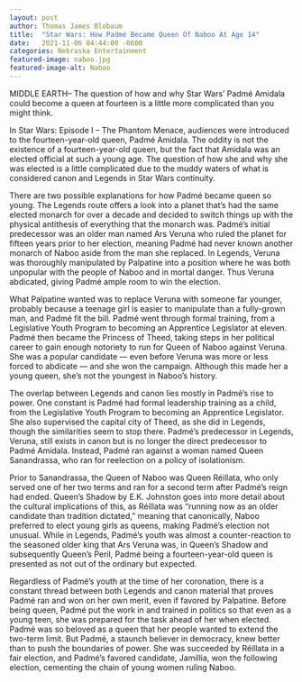 ```yaml
---
layout: post
author: Thomas James Blobaum 
title:  "Star Wars: How Padmé Became Queen Of Naboo At Age 14"
date:   2021-11-06 04:44:00 -0600
categories: Nebraska Entertainment
featured-image: naboo.jpg
featured-image-alt: Naboo  
---
```

MIDDLE EARTH– The question of how and why Star Wars’ Padmé Amidala could become a queen at fourteen is a little more complicated than you might think.

In Star Wars: Episode I – The Phantom Menace, audiences were introduced to the fourteen-year-old queen, Padmé Amidala. The oddity is not the existence of a fourteen-year-old queen, but the fact that Amidala was an elected official at such a young age. The question of how she and why she was elected is a little complicated due to the muddy waters of what is considered canon and Legends in Star Wars continuity.

There are two possible explanations for how Padmé became queen so young. The Legends route offers a look into a planet that’s had the same elected monarch for over a decade and decided to switch things up with the physical antithesis of everything that the monarch was. Padmé’s initial predecessor was an older man named Ars Veruna who ruled the planet for fifteen years prior to her election, meaning Padmé had never known another monarch of Naboo aside from the man she replaced. In Legends, Veruna was thoroughly manipulated by Palpatine into a position where he was both unpopular with the people of Naboo and in mortal danger. Thus Veruna abdicated, giving Padmé ample room to win the election.

What Palpatine wanted was to replace Veruna with someone far younger, probably because a teenage girl is easier to manipulate than a fully-grown man, and Padmé fit the bill. Padmé went through formal training, from a Legislative Youth Program to becoming an Apprentice Legislator at eleven. Padmé then became the Princess of Theed, taking steps in her political career to gain enough notoriety to run for Queen of Naboo against Veruna. She was a popular candidate — even before Veruna was more or less forced to abdicate — and she won the campaign. Although this made her a young queen, she’s not the youngest in Naboo’s history.

The overlap between Legends and canon lies mostly in Padmé’s rise to power. One constant is Padmé had formal leadership training as a child, from the Legislative Youth Program to becoming an Apprentice Legislator. She also supervised the capital city of Theed, as she did in Legends, though the similarities seem to stop there. Padmé’s predecessor in Legends, Veruna, still exists in canon but is no longer the direct predecessor to Padmé Amidala. Instead, Padmé ran against a woman named Queen Sanandrassa, who ran for reelection on a policy of isolationism.

Prior to Sanandrassa, the Queen of Naboo was Queen Réillata, who only served one of her two terms and ran for a second term after Padmé’s reign had ended. Queen’s Shadow by E.K. Johnston goes into more detail about the cultural implications of this, as Réillata was “running now as an older candidate than tradition dictated,” meaning that canonically, Naboo preferred to elect young girls as queens, making Padmé’s election not unusual. While in Legends, Padmé’s youth was almost a counter-reaction to the seasoned older king that Ars Veruna was, in Queen’s Shadow and subsequently Queen’s Peril, Padmé being a fourteen-year-old queen is presented as not out of the ordinary but expected.

Regardless of Padmé’s youth at the time of her coronation, there is a constant thread between both Legends and canon material that proves Padmé ran and won on her own merit, even if favored by Palpatine. Before being queen, Padmé put the work in and trained in politics so that even as a young teen, she was prepared for the task ahead of her when elected. Padmé was so beloved as a queen that her people wanted to extend the two-term limit. But Padmé, a staunch believer in democracy, knew better than to push the boundaries of power. She was succeeded by Réillata in a fair election, and Padmé’s favored candidate, Jamillia, won the following election, cementing the chain of young women ruling Naboo.